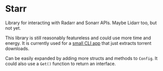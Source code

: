 # Starr

Library for interacting with Radarr and Sonarr APIs. Maybe Lidarr too, but not yet.

This library is still reasonably featureless and could use more time and energy.
It is currently used for a [small CLI app](https://github.com/davidnewhall/deluge-unpacker) that just extracts torrent downloads.

Can be easily expanded by adding more structs and methods to `Config`. It could
also use a `Get()` function to return an interface.
